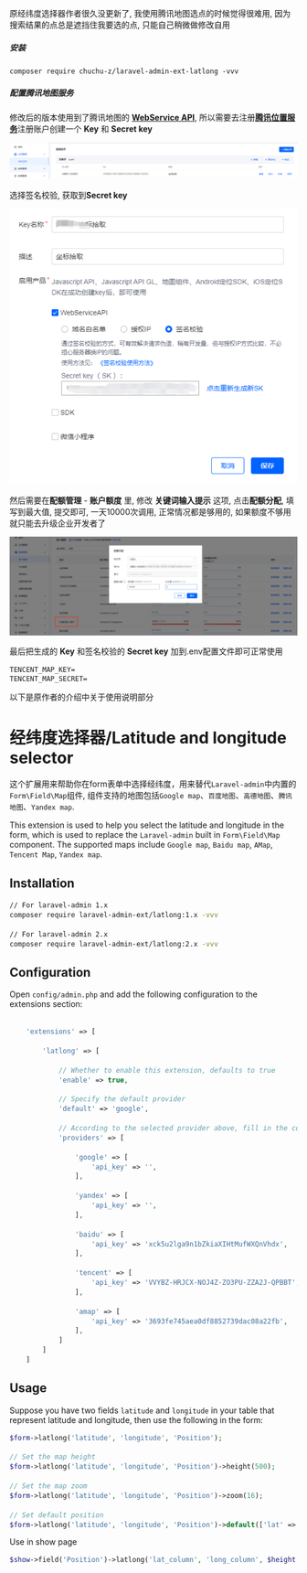 原经纬度选择器作者很久没更新了, 我使用腾讯地图选点的时候觉得很难用, 因为搜索结果的点总是遮挡住我要选的点, 只能自己稍微做修改自用



##### 安装

```
composer require chuchu-z/laravel-admin-ext-latlong -vvv
```



##### 配置腾讯地图服务

修改后的版本使用到了腾讯地图的 [**WebService API**](https://lbs.qq.com/service/webService/webServiceGuide/search/webServiceSuggestion), 所以需要去注册[**腾讯位置服务**](https://lbs.qq.com/dev/console/quota/account)注册账户创建一个 **Key** 和 **Secret key**

![image-20240705190210508](./1d27e5820459b4a458cf8f9ea31755bc.png)



选择签名校验, 获取到**Secret key**

![image-20240705190337521](./fa285171463db6b9e03bfd055affc7e5.png)



然后需要在**配额管理** - **账户额度** 里, 修改 **关键词输入提示** 这项, 点击**配额分配**, 填写到最大值, 提交即可, 一天10000次调用, 正常情况都是够用的, 如果额度不够用就只能去升级企业开发者了

![image-20240705190735384](./f24bc6d3d05d541933e6132d3b88bc91.png)



最后把生成的 **Key** 和签名校验的 **Secret key** 加到.env配置文件即可正常使用

```
TENCENT_MAP_KEY=
TENCENT_MAP_SECRET=
```



以下是原作者的介绍中关于使用说明部分

经纬度选择器/Latitude and longitude selector
======

这个扩展用来帮助你在form表单中选择经纬度，用来替代`Laravel-admin`中内置的`Form\Field\Map`组件, 组件支持的地图包括`Google map`、`百度地图`、`高德地图`、`腾讯地图`、`Yandex map`.

This extension is used to help you select the latitude and longitude in the form, which is used to replace the  `Laravel-admin` built in `Form\Field\Map` component. The supported maps include `Google map`, `Baidu map`, `AMap`, `Tencent Map`, `Yandex map`.

## Installation

```bash
// For laravel-admin 1.x
composer require laravel-admin-ext/latlong:1.x -vvv

// For laravel-admin 2.x
composer require laravel-admin-ext/latlong:2.x -vvv
```

## Configuration

Open `config/admin.php` and add the following configuration to the extensions section:

```php

    'extensions' => [

        'latlong' => [

            // Whether to enable this extension, defaults to true
            'enable' => true,

            // Specify the default provider
            'default' => 'google',

            // According to the selected provider above, fill in the corresponding api_key
            'providers' => [

                'google' => [
                    'api_key' => '',
                ],
                
                'yandex' => [
                    'api_key' => '',
                ],

                'baidu' => [
                    'api_key' => 'xck5u2lga9n1bZkiaXIHtMufWXQnVhdx',
                ],

                'tencent' => [
                    'api_key' => 'VVYBZ-HRJCX-NOJ4Z-ZO3PU-ZZA2J-QPBBT',
                ],

                'amap' => [
                    'api_key' => '3693fe745aea0df8852739dac08a22fb',
                ],
            ]
        ]
    ]

```

## Usage

Suppose you have two fields `latitude` and `longitude` in your table that represent latitude and longitude, then use the following in the form:

```php
$form->latlong('latitude', 'longitude', 'Position');

// Set the map height
$form->latlong('latitude', 'longitude', 'Position')->height(500);

// Set the map zoom
$form->latlong('latitude', 'longitude', 'Position')->zoom(16);

// Set default position
$form->latlong('latitude', 'longitude', 'Position')->default(['lat' => 90, 'lng' => 90]);
```

Use in show page

```php
$show->field('Position')->latlong('lat_column', 'long_column', $height = 400, $zoom = 16);
```
